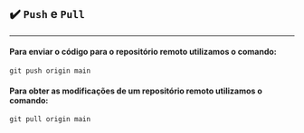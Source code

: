## ✔️ `Push` e `Pull`
___
#### Para enviar o código para o repositório remoto utilizamos o comando:
```git
git push origin main
```
#### Para obter as modificações de um repositório remoto utilizamos o comando:
```git
git pull origin main
```